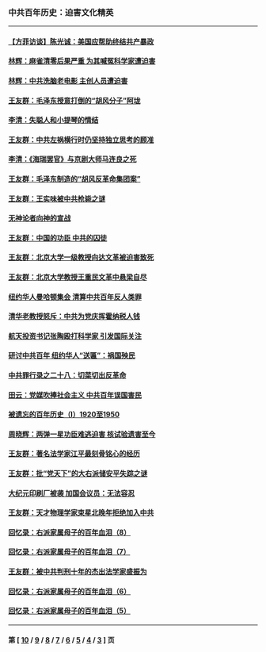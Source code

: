 ### 中共百年历史：迫害文化精英
---
#### [【方菲访谈】陈光诚：美国应帮助终结共产暴政](../../pages/nf1176111/n13759521.md?08130430) 
#### [林辉：麻雀清零后果严重 为其喊冤科学家遭迫害](../../pages/nf1176111/n13746900.md?08130430) 
#### [林辉：中共洗脑老电影 主创人员遭迫害](../../pages/nf1176111/n13699437.md?08130430) 
#### [王友群：毛泽东授意打倒的“胡风分子”阿垅](../../pages/nf1176111/n13592541.md?08130430) 
#### [李清：失聪人和小提琴的情结](../../pages/nf1176111/n13459280.md?08130430) 
#### [王友群：中共左祸横行时仍坚持独立思考的顾准](../../pages/nf1176111/n13444722.md?08130430) 
#### [李清：《海瑞罢官》与京剧大师马连良之死](../../pages/nf1176111/n13412316.md?08130430) 
#### [王友群：毛泽东制造的“胡风反革命集团案”](../../pages/nf1176111/n13324909.md?08130430) 
#### [王友群：王实味被中共枪毙之谜](../../pages/nf1176111/n13307502.md?08130430) 
#### [无神论者向神的宣战](../../pages/nf1176111/n13281535.md?08130430) 
#### [王友群：中国的功臣 中共的囚徒](../../pages/nf1176111/n13291790.md?08130430) 
#### [王友群：北京大学一级教授向达文革被迫害致死](../../pages/nf1176111/n13150966.md?08130430) 
#### [王友群：北京大学教授王重民文革中悬梁自尽](../../pages/nf1176111/n13084645.md?08130430) 
#### [纽约华人曼哈顿集会 清算中共百年反人类罪](../../pages/nf1176111/n13084157.md?08130430) 
#### [清华老教授怒斥：中共为党庆挥霍纳税人钱](../../pages/nf1176111/n13071430.md?08130430) 
#### [航天投资书记张陶殴打科学家 引发国际关注](../../pages/nf1176111/n13069132.md?08130430) 
#### [研讨中共百年 纽约华人“送匾”：祸国殃民](../../pages/nf1176111/n13057367.md?08130430) 
#### [中共罪行录之二十八：切菜切出反革命](../../pages/nf1176111/n13030600.md?08130430) 
#### [田云：党媒吹捧社会主义 中共百年误国害民](../../pages/nf1176111/n13006682.md?08130430) 
#### [被遗忘的百年历史（I）1920至1950](../../pages/nf1176111/n12986411.md?08130430) 
#### [周晓辉：两弹一星功臣难逃迫害 核试验遗害至今](../../pages/nf1176111/n12974997.md?08130430) 
#### [王友群：著名法学家江平最刻骨铭心的经历](../../pages/nf1176111/n12970787.md?08130430) 
#### [王友群：批“党天下”的大右派储安平失踪之谜](../../pages/nf1176111/n12954229.md?08130430) 
#### [大纪元印刷厂被袭 加国会议员：无法容忍](../../pages/nf1176111/n12883028.md?08130430) 
#### [王友群：天才物理学家束星北晚年拒绝加入中共](../../pages/nf1176111/n12792913.md?08130430) 
#### [回忆录：右派家属母子的百年血泪（8）](../../pages/nf1176111/n12706196.md?08130430) 
#### [回忆录：右派家属母子的百年血泪（7）](../../pages/nf1176111/n12706191.md?08130430) 
#### [王友群：被中共判刑十年的杰出法学家盛振为](../../pages/nf1176111/n12706141.md?08130430) 
#### [回忆录：右派家属母子的百年血泪（6）](../../pages/nf1176111/n12698863.md?08130430) 
#### [回忆录：右派家属母子的百年血泪（5）](../../pages/nf1176111/n12692515.md?08130430) 

---
#### 第 [ [10](./10.md?08130430) / [9](./9.md?08130430) / [8](./8.md?08130430) / [7](./7.md?08130430) / [6](./6.md?08130430) / [5](./5.md?08130430) / [4](./4.md?08130430) / [3](./3.md?08130430) ] 页
